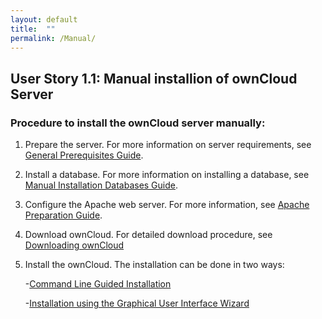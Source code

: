```yaml
---
layout: default
title:  ""
permalink: /Manual/
---
```


## User Story 1.1: Manual installion of ownCloud Server

### Procedure to install the ownCloud server manually:

1. Prepare the server. For more information on server requirements, see [General Prerequisites Guide](https://doc.owncloud.com/server/admin_manual/installation/manual_installation/manual_installation_prerequisites.html). 

2. Install a database. For more information on installing a database, see [Manual Installation Databases Guide](https://doc.owncloud.com/server/admin_manual/installation/manual_installation/manual_installation_db.html). 

3. Configure the Apache web server. For more information, see [Apache Preparation Guide](https://doc.owncloud.com/server/admin_manual/installation/manual_installation/manual_installation_apache.html). 

4. Download ownCloud. For detailed download procedure, see [Downloading ownCloud](https://sindhu4512.github.io/task/Downloading/)

5. Install the ownCloud. The installation can be done in two ways:

	-[Command Line Guided Installation]()
	
	-[Installation using the Graphical User Interface Wizard]()